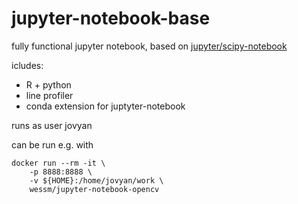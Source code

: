 # jupyter-notebook-base

fully functional jupyter notebook, based on [jupyter/scipy-notebook](https://hub.docker.com/r/jupyter/scipy-notebook/)


icludes:

* R + python
* line profiler
* conda extension for juptyter-notebook

runs as user jovyan

can be run e.g. with

```
docker run --rm -it \
    -p 8888:8888 \
    -v ${HOME}:/home/jovyan/work \
    wessm/jupyter-notebook-opencv
```
